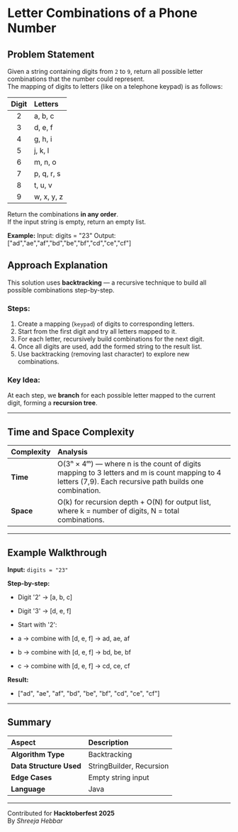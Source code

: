 # Letter Combinations of a Phone Number

## Problem Statement

Given a string containing digits from `2` to `9`, return all possible letter combinations that the number could represent.  
The mapping of digits to letters (like on a telephone keypad) is as follows:

| Digit | Letters  |
|:------:|:---------|
| 2 | a, b, c |
| 3 | d, e, f |
| 4 | g, h, i |
| 5 | j, k, l |
| 6 | m, n, o |
| 7 | p, q, r, s |
| 8 | t, u, v |
| 9 | w, x, y, z |

Return the combinations **in any order**.  
If the input string is empty, return an empty list.

**Example:**
Input: digits = "23"
Output: ["ad","ae","af","bd","be","bf","cd","ce","cf"]

## Approach Explanation

This solution uses **backtracking** — a recursive technique to build all possible combinations step-by-step.

### Steps:
1. Create a mapping (`keypad`) of digits to corresponding letters.
2. Start from the first digit and try all letters mapped to it.
3. For each letter, recursively build combinations for the next digit.
4. Once all digits are used, add the formed string to the result list.
5. Use backtracking (removing last character) to explore new combinations.

### Key Idea:
At each step, we **branch** for each possible letter mapped to the current digit, forming a **recursion tree**.

---

## Time and Space Complexity

| Complexity | Analysis |
|:------------|:----------|
| **Time** | O(3ⁿ × 4ᵐ) — where n is the count of digits mapping to 3 letters and m is count mapping to 4 letters (7,9). Each recursive path builds one combination. |
| **Space** | O(k) for recursion depth + O(N) for output list, where k = number of digits, N = total combinations. |

---

## Example Walkthrough

**Input:** `digits = "23"`

**Step-by-step:**
- Digit '2' → [a, b, c]
- Digit '3' → [d, e, f]

- Start with '2':
- a → combine with [d, e, f] → ad, ae, af
- b → combine with [d, e, f] → bd, be, bf
- c → combine with [d, e, f] → cd, ce, cf

**Result:**
- ["ad", "ae", "af", "bd", "be", "bf", "cd", "ce", "cf"]

---

## Summary

| Aspect | Description |
|:-------|:-------------|
| **Algorithm Type** | Backtracking |
| **Data Structure Used** | StringBuilder, Recursion |
| **Edge Cases** | Empty string input |
| **Language** | Java |

---


Contributed for **Hacktoberfest 2025**  
By *Shreeja Hebbar* 